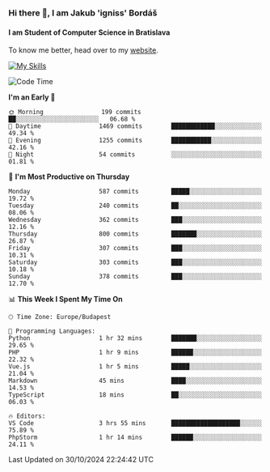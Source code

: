 ### Hi there 👋, I am Jakub 'igniss' Bordáš

#### I am Student of Computer Science in Bratislava
To know me better, head over to my [website](https://bordas.sk).

[![My Skills](https://skillicons.dev/icons?i=js,html,css,figma,svelte,java,kotlin,python,postgresql,typescript,nest,nodejs)](https://bordas.sk)


<!--START_SECTION:waka-->
![Code Time](http://img.shields.io/badge/Code%20Time-1%2C557%20hrs%2013%20mins-blue)

**I'm an Early 🐤** 

```text
🌞 Morning                199 commits         ██░░░░░░░░░░░░░░░░░░░░░░░   06.68 % 
🌆 Daytime                1469 commits        ████████████░░░░░░░░░░░░░   49.34 % 
🌃 Evening                1255 commits        ███████████░░░░░░░░░░░░░░   42.16 % 
🌙 Night                  54 commits          ░░░░░░░░░░░░░░░░░░░░░░░░░   01.81 % 
```
📅 **I'm Most Productive on Thursday** 

```text
Monday                   587 commits         █████░░░░░░░░░░░░░░░░░░░░   19.72 % 
Tuesday                  240 commits         ██░░░░░░░░░░░░░░░░░░░░░░░   08.06 % 
Wednesday                362 commits         ███░░░░░░░░░░░░░░░░░░░░░░   12.16 % 
Thursday                 800 commits         ███████░░░░░░░░░░░░░░░░░░   26.87 % 
Friday                   307 commits         ███░░░░░░░░░░░░░░░░░░░░░░   10.31 % 
Saturday                 303 commits         ███░░░░░░░░░░░░░░░░░░░░░░   10.18 % 
Sunday                   378 commits         ███░░░░░░░░░░░░░░░░░░░░░░   12.70 % 
```


📊 **This Week I Spent My Time On** 

```text
🕑︎ Time Zone: Europe/Budapest

💬 Programming Languages: 
Python                   1 hr 32 mins        ███████░░░░░░░░░░░░░░░░░░   29.65 % 
PHP                      1 hr 9 mins         ██████░░░░░░░░░░░░░░░░░░░   22.32 % 
Vue.js                   1 hr 5 mins         █████░░░░░░░░░░░░░░░░░░░░   21.04 % 
Markdown                 45 mins             ████░░░░░░░░░░░░░░░░░░░░░   14.53 % 
TypeScript               18 mins             ██░░░░░░░░░░░░░░░░░░░░░░░   06.03 % 

🔥 Editors: 
VS Code                  3 hrs 55 mins       ███████████████████░░░░░░   75.89 % 
PhpStorm                 1 hr 14 mins        ██████░░░░░░░░░░░░░░░░░░░   24.11 % 
```


 Last Updated on 30/10/2024 22:24:42 UTC
<!--END_SECTION:waka-->
